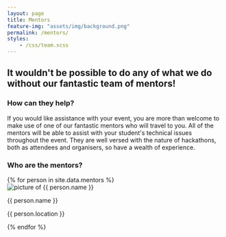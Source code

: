 ```yaml
---
layout: page
title: Mentors
feature-img: "assets/img/background.png"
permalink: /mentors/
styles:
    - /css/team.scss
---
```


## It wouldn't be possible to do any of what we do without our fantastic team of mentors!

### How can they help?

If you would like assistance with your event, you are more than welcome to make use of one of our fantastic mentors who will travel to you. All of the mentors will be able to assist with your student's technical issues throughout the event. They are well versed with the nature of hackathons, both as attendees and organisers, so have a wealth of experience.

### Who are the mentors?

<div class="person-container">
  {% for person in site.data.mentors %}
  <div class="person">
    <img class="picture" src="{{ person.picture | relative_url }}" alt="picture of {{ person.name }}">
    <div class="info">
      <p class="name">{{ person.name }}</p>
      <p class="location">{{ person.location }}</p>
    </div>
  </div>
  {% endfor %}
</div>
